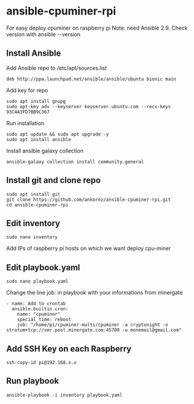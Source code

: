 # ansible-cpuminer-rpi

For easy deploy cpuminer on raspberry pi
Note: need Ansible 2.9. Check version with ansible --version

## Install Ansible
Add Ansible repo to /etc/apt/sources.list

    deb http://ppa.launchpad.net/ansible/ansible/ubuntu bionic main

Add key for repo

    sudo apt install gnupg
    sudo apt-key adv --keyserver keyserver.ubuntu.com --recv-keys 93C4A3FD7BB9C367

Run installation

    sudo apt update && sudo apt upgrade -y
    sudo apt install ansible

Install ansible galaxy collection

    ansible-galaxy collection install community.general
    
## Install git and clone repo

    sudo apt install git
    git clone https://github.com/ankorez/ansible-cpuminer-rpi.git
    cd ansible-cpuminer-rpi

## Edit inventory

    sudo nano inventory
Add IPs of raspberry pi hosts on which we want deploy cpu-miner

## Edit playbook.yaml

    sudo nano playbook.yaml
Change the line  job: in playbook with your informations from minergate

    - name: Add to crontab
      ansible.builtin.cron:
        name: "cpuminer"
        special_time: reboot
        job: "/home/pi/cpuminer-multi/cpuminer -a cryptonight -o stratum+tcp://xmr.pool.minergate.com:45700 -u monemail@gmail.com"
      
## Add SSH Key on each Raspberry

    ssh-copy-id pi@192.168.x.x

## Run playbook

    ansible-playbook -i inventory playbook.yaml
